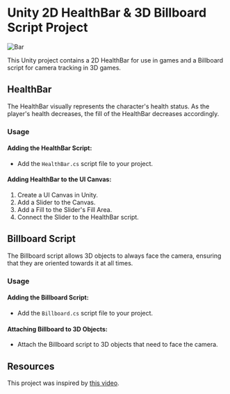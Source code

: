 # Unity 2D HealthBar & 3D Billboard Script Project

![Bar](https://github.com/ynsemre1/Unity_HealthBar/assets/59609592/d52eb526-b7f9-4027-a23a-85393bbf45d0)

This Unity project contains a 2D HealthBar for use in games and a Billboard script for camera tracking in 3D games.

## HealthBar

The HealthBar visually represents the character's health status. As the player's health decreases, the fill of the HealthBar decreases accordingly.

### Usage

#### Adding the HealthBar Script:
- Add the `HealthBar.cs` script file to your project.

#### Adding HealthBar to the UI Canvas:
1. Create a UI Canvas in Unity.
2. Add a Slider to the Canvas.
3. Add a Fill to the Slider's Fill Area.
4. Connect the Slider to the HealthBar script.

## Billboard Script

The Billboard script allows 3D objects to always face the camera, ensuring that they are oriented towards it at all times.

### Usage

#### Adding the Billboard Script:
- Add the `Billboard.cs` script file to your project.

#### Attaching Billboard to 3D Objects:
- Attach the Billboard script to 3D objects that need to face the camera.

## Resources

This project was inspired by [this video](https://www.youtube.com/watch?v=BLfNP4Sc_iA).
 
